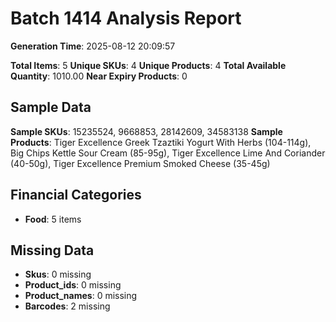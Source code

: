 # Batch 1414 Analysis Report

**Generation Time**: 2025-08-12 20:09:57

**Total Items**: 5
**Unique SKUs**: 4
**Unique Products**: 4
**Total Available Quantity**: 1010.00
**Near Expiry Products**: 0

## Sample Data
**Sample SKUs**: 15235524, 9668853, 28142609, 34583138
**Sample Products**: Tiger Excellence Greek Tzaztiki Yogurt With Herbs (104-114g), Big Chips Kettle Sour Cream (85-95g), Tiger Excellence Lime And Coriander (40-50g), Tiger Excellence Premium Smoked Cheese (35-45g)

## Financial Categories
- **Food**: 5 items

## Missing Data
- **Skus**: 0 missing
- **Product_ids**: 0 missing
- **Product_names**: 0 missing
- **Barcodes**: 2 missing
